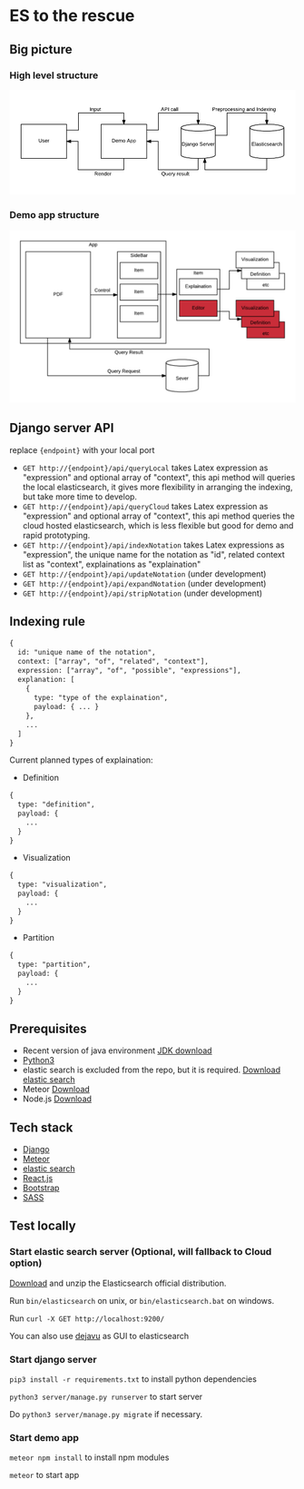 # ES to the rescue

## Big picture

### High level structure

<img alt="High level structure" src="https://raw.githubusercontent.com/tianhaoz95/pics/master/Blank%20Diagram%20-%20Page%201%20(1).png"/>

### Demo app structure

<img alt="Demo app structure" src="https://raw.githubusercontent.com/tianhaoz95/pics/master/Blank%20Diagram%20-%20Page%201%20(3).png"/>

## Django server API

replace `{endpoint}` with your local port

* `GET http://{endpoint}/api/queryLocal` takes Latex expression as "expression" and optional array of "context", this api method will queries the local elasticsearch, it gives more flexibility in arranging the indexing, but take more time to develop.
* `GET http://{endpoint}/api/queryCloud` takes Latex expression as "expression" and optional array of "context", this api method queries the cloud hosted elasticsearch, which is less flexible but good for demo and rapid prototyping.
* `GET http://{endpoint}/api/indexNotation` takes Latex expressions as "expression", the unique name for the notation as "id", related context list as "context", explainations as "explaination"
* `GET http://{endpoint}/api/updateNotation` (under development)
* `GET http://{endpoint}/api/expandNotation` (under development)
* `GET http://{endpoint}/api/stripNotation` (under development)

## Indexing rule

```
{
  id: "unique name of the notation",
  context: ["array", "of", "related", "context"],
  expression: ["array", "of", "possible", "expressions"],
  explanation: [
    {
      type: "type of the explaination",
      payload: { ... }
    },
    ...
  ]
}
```

Current planned types of explaination:

* Definition

```
{
  type: "definition",
  payload: {
    ...
  }
}
```

* Visualization

```
{
  type: "visualization",
  payload: {
    ...
  }
}
```

* Partition

```
{
  type: "partition",
  payload: {
    ...
  }
}
```

## Prerequisites

* Recent version of java environment [JDK download](http://www.oracle.com/technetwork/java/javase/downloads/jdk6-jsp-136632.html)
* [Python3](https://www.python.org/)
* elastic search is excluded from the repo, but it is required. [Download elastic search](https://www.elastic.co/)
* Meteor [Download](https://www.meteor.com/)
* Node.js [Download](https://nodejs.org/en/)

## Tech stack

* [Django](https://www.djangoproject.com/)
* [Meteor](https://www.meteor.com/)
* [elastic search](https://www.elastic.co/guide/en/elasticsearch/reference/current/index.html)
* [React.js](https://reactjs.org/)
* [Bootstrap](https://getbootstrap.com/)
* [SASS](http://sass-lang.com/)

## Test locally

### Start elastic search server (Optional, will fallback to Cloud option)

[Download](https://www.elastic.co/guide/en/elasticsearch/reference/current/index.html) and unzip the Elasticsearch official distribution.

Run `bin/elasticsearch` on unix, or `bin/elasticsearch.bat` on windows.

Run `curl -X GET http://localhost:9200/`

You can also use [dejavu](https://github.com/appbaseio/dejavu) as GUI to elasticsearch

### Start django server

`pip3 install -r requirements.txt` to install python dependencies

`python3 server/manage.py runserver` to start server

Do `python3 server/manage.py migrate` if necessary.

### Start demo app

`meteor npm install` to install npm modules

`meteor` to start app
